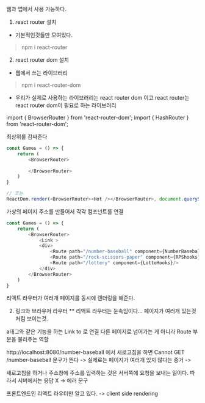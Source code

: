 
웹과 앱에서 사용 가능하다. 

1. react router 설치
* 기본적인것들만 모여있다. 
> npm i react-router


2. react router dom 설치
* 웹에서 쓰는 라이브러리
> npm i react-router-dom

* 우리가 실제로 사용하는 라이브러리는 react router dom 이고 
react router는 react router dom이 필요로 하는 라이브러리

import { BrowserRouter } from 'react-router-dom';
import { HashRouter } from 'react-router-dom';

최상위를 감싸준다

```javascript
const Games = () => {
    return (
        <BrowserRouter>
            
        </BrowserRouter>
    )
}

// 또는 
ReactDom.render(<BrowserRouter><Hot /></BrowserRouter>, document.querySelector("#root"));

```


가상의 페이지 주소를 만들어서 각각 컴포넌트를 연결
```javascript
const Games = () => {
    return (
        <BrowserRouter>
            <Link >
            <div>
                <Route path="/number-baseball" component={NumberBaseballHooks}/>
                <Route path="/rock-scissors-paper" component={RPShooks}/>
                <Route path="/lottery" component={LottoHooks}/>
            </div>
        </BrowserRouter>
    )
}
```

리액트 라우터가 여러개 페이지를 동시에 렌더링을 해준다. 



2. 링크와 브라우저 라우터
** 리액트 라우터는 눈속임이다...
페이지가 여러개 있는것처럼 보이는것. 

a태그와 같은 기능을 하는
Link to 로 연결 
다른 페이지로 넘어가는 게 아니라 Route 부분을 불러주는 역할


http://localhost:8080/number-baseball 에서 새로고침을 하면
Cannot GET /number-baseball 문구가 뜬다 
-> 실제로는 페이지가 여러개 있지 않다는 증거 -> 

새로고침을 하거나 주소창에 주소를 입력하는 것은
서버쪽에 요청을 보내는 일이다. 
따라서 서버에서는 응답 X -> 에러 문구 

프론트엔드인 리액트 라우터만 알고 있다. 
-> client side rendering

